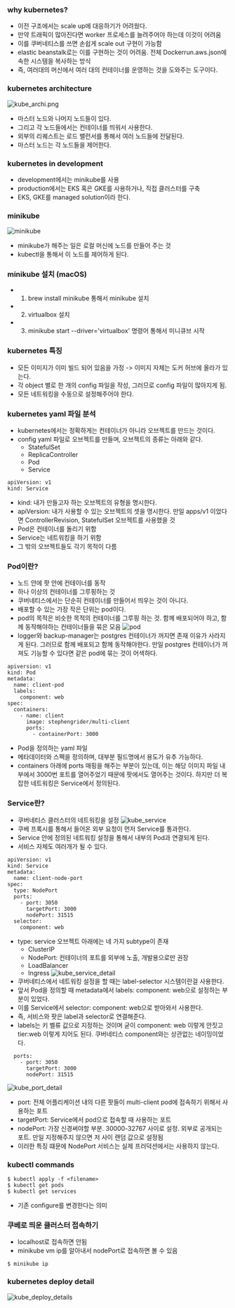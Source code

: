 ### why kubernetes?
- 이전 구조에서는 scale up에 대응하기가 어려웠다.
- 만약 트래픽이 많아진다면 worker 프로세스를 늘려주어야 하는데 이것이 어려움
- 이를 쿠버네티스를 쓰면 손쉽게 scale out 구현이 가능함
- elastic beanstalk로는 이를 구현하는 것이 어려움. 전체 Dockerrun.aws.json에 속한 시스템을 복사하는 방식
- 즉, 여러대의 머신에서 여러 대의 컨테이너를 운영하는 것을 도와주는 도구이다.

### kubernetes architecture
![kube_archi.png](../../../images/kube_archi.png)
- 마스터 노드와 나머지 노드들이 있다.
- 그리고 각 노드들에서는 컨테이너를 띄워서 사용한다.
- 외부의 리퀘스트는 로드 밸런서를 통해서 여러 노드들에 전달된다.
- 마스터 노드는 각 노드들을 제어한다.

### kubernetes in development
- development에서는 minikube를 사용
- production에서는 EKS 혹은 GKE를 사용하거나, 직접 클러스터를 구축
- EKS, GKE를 managed solution이라 한다.

### minikube
![minikube](../../../images/minikube.png)
- minikube가 해주는 일은 로컬 머신에 노드를 만들어 주는 것
- kubectl을 통해서 이 노드를 제어하게 된다.

### minikube 설치 (macOS)
- 1. brew install minikube 통해서 minikube 설치
- 2. virtualbox 설치
- 3. minikube start --driver='virtualbox' 명령어 통해서 미니큐브 시작

### kubernetes 특징
- 모든 이미지가 이미 빌드 되어 있음을 가정 -> 이미지 자체는 도커 허브에 올라가 있는다.
- 각 object 별로 한 개의 config 파일을 작성, 그러므로 config 파일이 많아지게 됨.
- 모든 네트워킹을 수동으로 설정해주어야 한다.

### kubernetes yaml 파일 분석
- kubernetes에서는 정확하게는 컨테이너가 아니라 오브젝트를 만드는 것이다.
- config yaml 파일로 오브젝트를 만들며, 오브젝트의 종류는 아래와 같다.
  - StatefulSet
  - ReplicaController
  - Pod
  - Service
```
apiVersion: v1
kind: Service
```
- kind: 내가 만들고자 하는 오브젝트의 유형을 명시한다.
- apiVersion: 내가 사용할 수 있는 오브젝트의 셋을 명시한다. 만일 apps/v1 이었다면 ControllerRevision, StatefulSet 오브젝트를 사용했을 것
- Pod은 컨테이너를 돌리기 위함
- Service는 네트워킹을 하기 위함
- 그 밖의 오브젝트들도 각기 목적이 다름

### Pod이란?
- 노드 안에 팟 안에 컨테이너를 동작
- 하나 이상의 컨테이너를 그루핑하는 것
- 쿠버네티스에서는 단순히 컨테이너를 만들어서 띄우는 것이 아니다.
- 배포할 수 있는 가장 작은 단위는 pod이다.
- pod의 목적은 비슷한 목적의 컨테이너를 그루핑 하는 것. 함께 배포되어야 하고, 함께 동작해야하는 컨테이너들을 묶은 모음
![pod](../../../images/pod.png)
- logger와 backup-manager는 postgres 컨테이너가 꺼지면 존재 이유가 사라지게 된다. 그러므로 함께 배포되고 함께 동작해야한다. 만일 postgres 컨테이너가 꺼져도 기능할 수 있다면 같은 pod에 묶는 것이 어색하다.

```
apiversion: v1
kind: Pod
metadata:
  name: client-pod
  labels:
    component: web
spec:
  containers:
    - name: client
      image: stephengrider/multi-client
      ports:
        - containerPort: 3000
```
- Pod을 정의하는 yaml 파일
- 메타데이터와 스펙을 정의하며, 대부분 필드명에서 용도가 유추 가능하다.
- containers 아래에 ports 매핑을 해주는 부분이 있는데, 이는 해당 이미지 파일 내부에서 3000번 포트를 열어주었기 때문에 팟에서도 열어주는 것이다. 하지만 더 복잡한 네트워킹은 Service에서 정의된다.

### Service란?
- 쿠버네티스 클러스터의 네트워킹을 설정
![kube_service](../../../images/kube_service.png)
- 쿠베 프록시를 통해서 들어온 외부 요청이 먼저 Service를 통과한다.
- Service 안에 정의된 네트워킹 설정을 통해서 내부의 Pod과 연결되게 된다.
- 서비스 자체도 여러개가 될 수 있다.
```
apiVersion: v1
kind: Service
metadata:
  name: client-node-port
spec:
  type: NodePort
  ports:
    - port: 3050
      targetPort: 3000
      nodePort: 31515
  selector:
    component: web
```
- type: service 오브젝트 아래에는 네 가지 subtype이 존재
  - ClusterIP
  - NodePort: 컨테이너의 포트를 외부에 노출, 개발용으로만 권장
  - LoadBalancer
  - Ingress
![kube_service_detail](../../../images/kube_service_detail.png)
- 쿠버네티스에서 네트워킹 설정을 할 때는 label-selector 시스템이란걸 사용한다.
- 앞서 Pod을 정의할 때 metadata에서 labels: component: web으로 설정하는 부분이 있었다.
- 이를 Service에서 selector: component: web으로 받아와서 사용한다.
- 즉, 서비스와 팟은 label과 selector로 연결해준다.
- labels는 키 벨류 값으로 지정하는 것이며 굳이 component: web 이렇게 안짓고 tier:web 이렇게 지어도 된다. 쿠버네티스 component와는 상관없는 네이밍이었다.
```
  ports:
    - port: 3050
      targetPort: 3000
      nodePort: 31515
```
![kube_port_detail](../../../images/kube_port_detail.png)
- port: 전체 어플리케이션 내의 다른 팟들이 multi-client pod에 접속하기 위해서 사용하는 포트
- targetPort: Service에서 pod으로 접속할 때 사용하는 포트
- nodePort: 가장 신경써야할 부분. 30000-32767 사이로 설정. 외부로 공개되는 포트. 만일 지정해주지 않으면 저 사이 랜덤 값으로 설정됨
- 이러한 특징 떄문에 NodePort 서비스는 실제 프러덕션에서는 사용하지 않는다.

### kubectl commands
```
$ kubectl apply -f <filename>
$ kubectl get pods
$ kubectl get services
```
- 기존 configure를 변경한다는 의미

### 쿠베로 띄운 클러스터 접속하기
- localhost로 접속하면 안됨
- minikube vm ip를 알아내서 nodePort로 접속하면 볼 수 있음
```
$ minikube ip
```

### kubernetes deploy detail
![kube_deploy_details](../../../images/kube_deploy_details.png)

